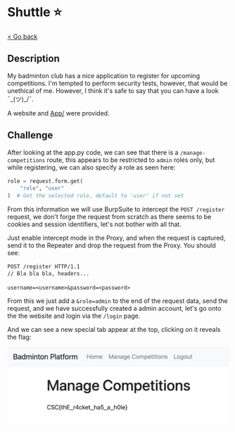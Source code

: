 # Shuttle ⭐

[< Go back](../../README.md)

## Description

My badminton club has a nice application to register for upcoming competitions.
I'm tempted to perform security tests, however, that would be unethical of me.
However, I think it's safe to say that you can have a look ¯\_(ツ)_/¯.

A website and [App/](./App/) were provided.

## Challenge

After looking at the app.py code, we can see that there is a `/manage-competitions` route, this appears to be restricted to `admin` roles only, but while registering, we can also specify a role as seen here:

```py
role = request.form.get(
    "role", "user"
)  # Get the selected role, default to 'user' if not set
```

From this information we will use BurpSuite to intercept the `POST /register` request, we don't forge the request from scratch as there seems to be cookies and session identifiers, let's not bother with all that.

Just enable intercept mode in the Proxy, and when the request is captured, send it to the Repeater and drop the request from the Proxy. You should see:

```
POST /register HTTP/1.1
// Bla bla bla, headers...

username=<username>&password=<password>
```

From this we just add a `&role=admin` to the end of the request data, send the request, and we have successfully created a admin account, let's go onto the the website and login via the `/login` page.

And we can see a new special tab appear at the top, clicking on it reveals the flag:

![Admin](assets/admin.jpg)
